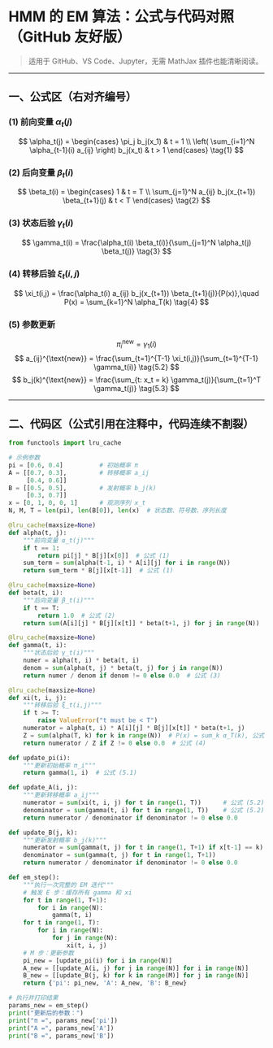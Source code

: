 # HMM 的 EM 算法：公式与代码对照（GitHub 友好版）

> 适用于 GitHub、VS Code、Jupyter，无需 MathJax 插件也能清晰阅读。

---

## 一、公式区（右对齐编号）

### (1) 前向变量 $\alpha_t(j)$

$$
\alpha_t(j) = 
\begin{cases}
\pi_j b_j(x_1) & t = 1 \\
\left( \sum_{i=1}^N \alpha_{t-1}(i) a_{ij} \right) b_j(x_t) & t > 1
\end{cases}
\tag{1}
$$

### (2) 后向变量 $\beta_t(i)$

$$
\beta_t(i) = 
\begin{cases}
1 & t = T \\
\sum_{j=1}^N a_{ij} b_j(x_{t+1}) \beta_{t+1}(j) & t < T
\end{cases}
\tag{2}
$$

### (3) 状态后验 $\gamma_t(i)$

$$
\gamma_t(i) = \frac{\alpha_t(i) \beta_t(i)}{\sum_{j=1}^N \alpha_t(j) \beta_t(j)}
\tag{3}
$$

### (4) 转移后验 $\xi_t(i,j)$

$$
\xi_t(i,j) = \frac{\alpha_t(i) a_{ij} b_j(x_{t+1}) \beta_{t+1}(j)}{P(x)},\quad P(x) = \sum_{k=1}^N \alpha_T(k)
\tag{4}
$$

### (5) 参数更新

$$
\pi_i^{\text{new}} = \gamma_1(i)
\tag{5.1}
$$
$$
a_{ij}^{\text{new}} = \frac{\sum_{t=1}^{T-1} \xi_t(i,j)}{\sum_{t=1}^{T-1} \gamma_t(i)}
\tag{5.2}
$$
$$
b_j(k)^{\text{new}} = \frac{\sum_{t: x_t = k} \gamma_t(j)}{\sum_{t=1}^T \gamma_t(j)}
\tag{5.3}
$$

---

## 二、代码区（公式引用在注释中，代码连续不割裂）

```python
from functools import lru_cache

# 示例参数
pi = [0.6, 0.4]          # 初始概率 π
A = [[0.7, 0.3],         # 转移概率 a_ij
     [0.4, 0.6]]
B = [[0.5, 0.5],         # 发射概率 b_j(k)
     [0.3, 0.7]]
x = [0, 1, 0, 0, 1]      # 观测序列 x_t
N, M, T = len(pi), len(B[0]), len(x)  # 状态数、符号数、序列长度

@lru_cache(maxsize=None)
def alpha(t, j):
    """前向变量 α_t(j)"""
    if t == 1:
        return pi[j] * B[j][x[0]]  # 公式 (1)
    sum_term = sum(alpha(t-1, i) * A[i][j] for i in range(N))
    return sum_term * B[j][x[t-1]]  # 公式 (1)

@lru_cache(maxsize=None)
def beta(t, i):
    """后向变量 β_t(i)"""
    if t == T:
        return 1.0  # 公式 (2)
    return sum(A[i][j] * B[j][x[t]] * beta(t+1, j) for j in range(N))  # 公式 (2)

@lru_cache(maxsize=None)
def gamma(t, i):
    """状态后验 γ_t(i)"""
    numer = alpha(t, i) * beta(t, i)
    denom = sum(alpha(t, j) * beta(t, j) for j in range(N))
    return numer / denom if denom != 0 else 0.0  # 公式 (3)

@lru_cache(maxsize=None)
def xi(t, i, j):
    """转移后验 ξ_t(i,j)"""
    if t >= T:
        raise ValueError("t must be < T")
    numerator = alpha(t, i) * A[i][j] * B[j][x[t]] * beta(t+1, j)
    Z = sum(alpha(T, k) for k in range(N))  # P(x) = sum_k α_T(k), 公式 (4)
    return numerator / Z if Z != 0 else 0.0  # 公式 (4)

def update_pi(i):
    """更新初始概率 π_i"""
    return gamma(1, i)  # 公式 (5.1)

def update_A(i, j):
    """更新转移概率 a_ij"""
    numerator = sum(xi(t, i, j) for t in range(1, T))      # 公式 (5.2)
    denominator = sum(gamma(t, i) for t in range(1, T))    # 公式 (5.2)
    return numerator / denominator if denominator != 0 else 0.0

def update_B(j, k):
    """更新发射概率 b_j(k)"""
    numerator = sum(gamma(t, j) for t in range(1, T+1) if x[t-1] == k)  # 公式 (5.3)
    denominator = sum(gamma(t, j) for t in range(1, T+1))                # 公式 (5.3)
    return numerator / denominator if denominator != 0 else 0.0

def em_step():
    """执行一次完整的 EM 迭代"""
    # 触发 E 步：缓存所有 gamma 和 xi
    for t in range(1, T+1):
        for i in range(N):
            gamma(t, i)
    for t in range(1, T):
        for i in range(N):
            for j in range(N):
                xi(t, i, j)
    # M 步：更新参数
    pi_new = [update_pi(i) for i in range(N)]                          # 公式 (5.1)
    A_new = [[update_A(i, j) for j in range(N)] for i in range(N)]     # 公式 (5.2)
    B_new = [[update_B(j, k) for k in range(M)] for j in range(N)]     # 公式 (5.3)
    return {'pi': pi_new, 'A': A_new, 'B': B_new}

# 执行并打印结果
params_new = em_step()
print("更新后的参数：")
print("π =", params_new['pi'])
print("A =", params_new['A'])
print("B =", params_new['B'])
